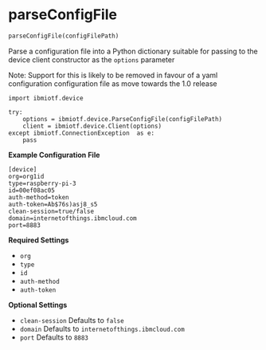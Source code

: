 <h1 id="ibmiotf.device.parseConfigFile">parseConfigFile</h1>

```python
parseConfigFile(configFilePath)
```

Parse a configuration file into a Python dictionary suitable for passing to the
device client constructor as the `options` parameter

Note: Support for this is likely to be removed in favour of
a yaml configuration configuration file as move towards the 1.0 release

```
import ibmiotf.device

try:
    options = ibmiotf.device.ParseConfigFile(configFilePath)
    client = ibmiotf.device.Client(options)
except ibmiotf.ConnectionException  as e:
    pass

```

__Example Configuration File__


```
[device]
org=org1id
type=raspberry-pi-3
id=00ef08ac05
auth-method=token
auth-token=Ab$76s)asj8_s5
clean-session=true/false
domain=internetofthings.ibmcloud.com
port=8883
```

**Required Settings**

- `org`
- `type`
- `id`
- `auth-method`
- `auth-token`

**Optional Settings**

- `clean-session` Defaults to `false`
- `domain` Defaults to `internetofthings.ibmcloud.com`
- `port` Defaults to `8883`

